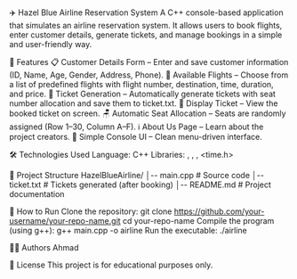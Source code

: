 ✈️ Hazel Blue Airline Reservation System
A C++ console-based application that simulates an airline reservation system. It allows users to book flights, enter customer details, generate tickets, and manage bookings in a simple and user-friendly way.

📌 Features
📋 Customer Details Form – Enter and save customer information (ID, Name, Age, Gender, Address, Phone).
🛫 Available Flights – Choose from a list of predefined flights with flight number, destination, time, duration, and price.
🎫 Ticket Generation – Automatically generate tickets with seat number allocation and save them to ticket.txt.
👀 Display Ticket – View the booked ticket on screen.
🪑 Automatic Seat Allocation – Seats are randomly assigned (Row 1–30, Column A–F).
ℹ️ About Us Page – Learn about the project creators.
🎨 Simple Console UI – Clean menu-driven interface.

🛠️ Technologies Used
Language: C++
Libraries: <iostream>, <fstream>, <string>, <time.h>

📂 Project Structure
HazelBlueAirline/
│-- main.cpp          # Source code
│-- ticket.txt        # Tickets generated (after booking)
│-- README.md         # Project documentation


🚀 How to Run
Clone the repository:
git clone https://github.com/your-username/your-repo-name.git
cd your-repo-name
Compile the program (using g++):
g++ main.cpp -o airline
Run the executable:
./airline

👨‍💻 Authors
Ahmad

📜 License
This project is for educational purposes only.
